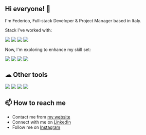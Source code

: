  ## Hi everyone! 👋
I'm Federico, Full-stack Developer & Project Manager based in Italy.

Stack I've worked with:
<p align="left">
    <img src="https://img.shields.io/badge/Vue-35495E?style=for-the-badge&logo=vuedotjs&logoColor=4FC08D" />
    <img src="https://img.shields.io/badge/Tailwind-4dbdf8?style=for-the-badge&logo=tailwindcss&logoColor=white" />
    <img src="https://img.shields.io/badge/Laravel-F23A2F?style=for-the-badge&logo=laravel&logoColor=white" />
    <img src="https://img.shields.io/badge/MySQL-2b758f?style=for-the-badge&logo=mysql&logoColor=white" />
</p>

Now, I'm exploring to enhance my skill set:
<p align="left">
    <img src="https://img.shields.io/badge/React-01ADD8?style=for-the-badge&logo=react&logoColor=white" />
    <img src="https://img.shields.io/badge/TypeScript-007ACC?style=for-the-badge&logo=typescript&logoColor=white" />
    <img src="https://img.shields.io/badge/Next.js-000000?style=for-the-badge&logo=nextdotjs&logoColor=white" />
    <img src="https://img.shields.io/badge/GraphQL-E10098?style=for-the-badge&logo=graphql&logoColor=white" />
</p>

## ☁ ️Other tools

<p align="left">
     <img src="https://img.shields.io/badge/Node.js-43853D?style=for-the-badge&logo=node.js&logoColor=white" />
    <img src="https://img.shields.io/badge/Git-F05032?style=for-the-badge&logo=git&logoColor=white" />
    <img src="https://img.shields.io/badge/Docker-0073ec?style=for-the-badge&logo=docker&logoColor=white" />
    <img src="https://img.shields.io/badge/Postman-F36C38?style=for-the-badge&logo=postman&logoColor=white" />
</p>

## 📫 How to reach me

- Contact me from [my website](https://devbyfede.com)
- Connect with me on [LinkedIn](https://www.linkedin.com/in/federico-razza-2b97a41b4/)
- Follow me on [Instagram](https://www.instagram.com/devbyfede/)
